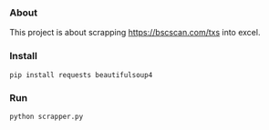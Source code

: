 ### About
This project is about scrapping https://bscscan.com/txs into excel.
### Install
```
pip install requests beautifulsoup4
```
### Run
```
python scrapper.py
```
